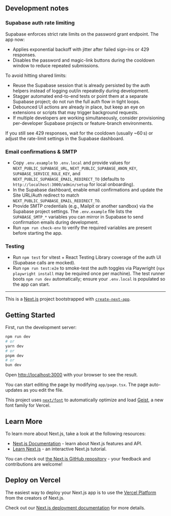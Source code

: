 ## Development notes

### Supabase auth rate limiting

Supabase enforces strict rate limits on the password grant endpoint. The app now:

- Applies exponential backoff with jitter after failed sign-ins or 429 responses.
- Disables the password and magic-link buttons during the cooldown window to reduce repeated submissions.

To avoid hitting shared limits:

- Reuse the Supabase session that is already persisted by the auth helpers instead of logging out/in repeatedly during development.
- Stagger automated end-to-end tests or point them at a separate Supabase project; do not run the full auth flow in tight loops.
- Debounced UI actions are already in place, but keep an eye on extensions or scripts that may trigger background requests.
- If multiple developers are working simultaneously, consider provisioning per-developer Supabase projects or feature-branch environments.

If you still see 429 responses, wait for the cooldown (usually ~60 s) or adjust the rate-limit settings in the Supabase dashboard.

### Email confirmations & SMTP

- Copy `.env.example` to `.env.local` and provide values for `NEXT_PUBLIC_SUPABASE_URL`, `NEXT_PUBLIC_SUPABASE_ANON_KEY`, `SUPABASE_SERVICE_ROLE_KEY`, and `NEXT_PUBLIC_SUPABASE_EMAIL_REDIRECT_TO` (defaults to `http://localhost:3000/admin/setup` for local onboarding).
- In the Supabase dashboard, enable email confirmations and update the Site URL/Auth redirect to match `NEXT_PUBLIC_SUPABASE_EMAIL_REDIRECT_TO`.
- Provide SMTP credentials (e.g., Mailpit or another sandbox) via the Supabase project settings. The `.env.example` file lists the `SUPABASE_SMTP_*` variables you can mirror in Supabase to send confirmation emails during development.
- Run `npm run check-env` to verify the required variables are present before starting the app.

### Testing

- Run `npm test` for vitest + React Testing Library coverage of the auth UI (Supabase calls are mocked).
- Run `npm run test:e2e` to smoke-test the auth toggles via Playwright (`npx playwright install` may be required once per machine). The test runner boots `npm run dev` automatically; ensure your `.env.local` is populated so the app can start.

---

This is a [Next.js](https://nextjs.org) project bootstrapped with [`create-next-app`](https://nextjs.org/docs/app/api-reference/cli/create-next-app).

## Getting Started

First, run the development server:

```bash
npm run dev
# or
yarn dev
# or
pnpm dev
# or
bun dev
```

Open [http://localhost:3000](http://localhost:3000) with your browser to see the result.

You can start editing the page by modifying `app/page.tsx`. The page auto-updates as you edit the file.

This project uses [`next/font`](https://nextjs.org/docs/app/building-your-application/optimizing/fonts) to automatically optimize and load [Geist](https://vercel.com/font), a new font family for Vercel.

## Learn More

To learn more about Next.js, take a look at the following resources:

- [Next.js Documentation](https://nextjs.org/docs) - learn about Next.js features and API.
- [Learn Next.js](https://nextjs.org/learn) - an interactive Next.js tutorial.

You can check out [the Next.js GitHub repository](https://github.com/vercel/next.js) - your feedback and contributions are welcome!

## Deploy on Vercel

The easiest way to deploy your Next.js app is to use the [Vercel Platform](https://vercel.com/new?utm_medium=default-template&filter=next.js&utm_source=create-next-app&utm_campaign=create-next-app-readme) from the creators of Next.js.

Check out our [Next.js deployment documentation](https://nextjs.org/docs/app/building-your-application/deploying) for more details.
